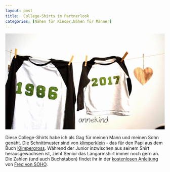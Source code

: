 ```yaml
---
layout: post
title:  College-Shirts im Partnerlook
categories: [Nähen für Kinder,Nähen für Männer]
---
```


![](/images/2021-12-15-college-shirts-partnerlook.JPG)

Diese College-Shirts habe ich als Gag für meinen Mann und meinen Sohn genäht.
Die Schnittmuster sind von [klimperklein](klimperklein.com) - das für den Papi aus dem Buch [Klimpergross](https://www.topp-kreativ.de/naehen-mit-jersey-klimpergross-6492).
Während der Junior inzwischen aus seinem Shirt herausgewachsen ist, zieht Senior das Langarmshirt immer noch gern an.
Die Zahlen (und auch Buchstaben) findet ihr in der [kostenlosen Anleitung](https://www.google.com/url?sa=t&rct=j&q=&esrc=s&source=web&cd=&ved=2ahUKEwi1u7Df2_D0AhVsh_0HHYmsAj8QFnoECBwQAQ&url=https%3A%2F%2Fwww.fredvonsoho.de%2Fcounter%2Fdownloads_free.php%3Faction%3Ddownload%26file%3DTutorial_Applizieren_FredvonSOHO.pdf&usg=AOvVaw1ARRElErf-80-pg4qjGRrI) von [Fred von SOHO](https://www.fredvonsoho.de/).
